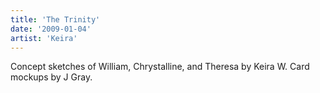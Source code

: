 ```yaml
---
title: 'The Trinity'
date: '2009-01-04'
artist: 'Keira'
---
```


Concept sketches of William, Chrystalline, and Theresa by Keira W. Card mockups by J Gray.